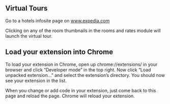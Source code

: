 ## Virtual Tours

Go to a hotels infosite page on www.expedia.com

Clicking on any of the room thumbnails in the rooms and rates module will launch the virtual tour.

## Load your extension into Chrome

To load your extension in Chrome, open up chrome://extensions/ in your browser and click “Developer mode” in the top right. Now click “Load unpacked extension…” and select the extension’s directory. You should now see your extension in the list.

When you change or add code in your extension, just come back to this page and reload the page. Chrome will reload your extension.
